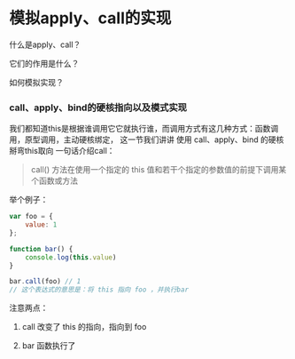 # 模拟apply、call的实现



什么是apply、call？

它们的作用是什么？

如何模拟实现？









### call、apply、bind的硬核指向以及模式实现

我们都知道this是根据谁调用它它就执行谁，而调用方式有这几种方式：函数调用，原型调用，主动硬核绑定，
这一节我们讲讲 使用 call、apply、bind 的硬核掰弯this取向
一句话介绍call：   

> call() 方法在使用一个指定的 this 值和若干个指定的参数值的前提下调用某个函数或方法

举个例子：

```javascript
var foo = {
    value: 1
};

function bar() {
    console.log(this.value)
}

bar.call(foo) // 1
// 这个表达式的意思是：将 this 指向 foo ，并执行bar
```

注意两点：

1. call 改变了 this 的指向，指向到 foo

2. bar 函数执行了